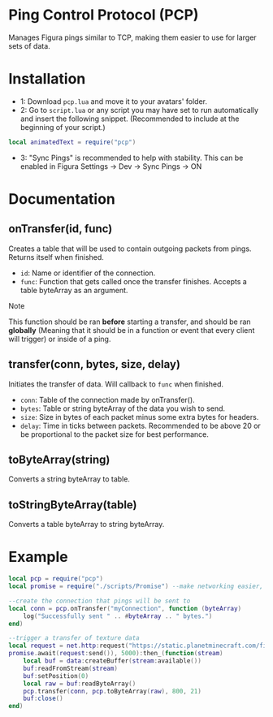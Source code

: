 # Ping Control Protocol (PCP)
Manages Figura pings similar to TCP, making them easier to use for larger sets of data.

# Installation
- 1: Download `pcp.lua` and move it to your avatars' folder.
- 2: Go to `script.lua` or any script you may have set to run automatically and insert the following snippet. (Recommended to include at the beginning of your script.)
```lua
local animatedText = require("pcp")
 ```
- 3: "Sync Pings" is recommended to help with stability. This can be enabled in Figura Settings -> Dev -> Sync Pings -> ON

# Documentation

## onTransfer(id, func)
Creates a table that will be used to contain outgoing packets from pings. Returns itself when finished.
  - `id`: Name or identifier of the connection.
  - `func`: Function that gets called once the transfer finishes. Accepts a table byteArray as an argument.
> [!NOTE]
> This function should be ran **before** starting a transfer, and should be ran **globally** (Meaning that it should be in a function or event that every client will trigger) or inside of a ping.

## transfer(conn, bytes, size, delay)
Initiates the transfer of data. Will callback to `func` when finished.
  - `conn`: Table of the connection made by onTransfer().
  - `bytes`: Table or string byteArray of the data you wish to send.
  - `size`: Size in bytes of each packet minus some extra bytes for headers.
  - `delay`: Time in ticks between packets. Recommended to be above 20 or be proportional to the packet size for best performance.

## toByteArray(string)
Converts a string byteArray to table.

## toStringByteArray(table)
Converts a table byteArray to string byteArray.

 # Example

```lua
local pcp = require("pcp")
local promise = require("./scripts/Promise") --make networking easier, optional to be alongside pcp

--create the connection that pings will be sent to
local conn = pcp.onTransfer("myConnection", function (byteArray)
	log("Successfully sent " .. #byteArray .. " bytes.")
end)

--trigger a transfer of texture data
local request = net.http:request("https://static.planetminecraft.com/files/resource_media/screenshot/1411/2014-03-15_042718.jpg"):method("GET")
promise.await(request:send()), 5000):then_(function(stream)
	local buf = data:createBuffer(stream:available())
	buf:readFromStream(stream)
	buf:setPosition(0)
	local raw = buf:readByteArray()
	pcp.transfer(conn, pcp.toByteArray(raw), 800, 21)
	buf:close()
end)
```
